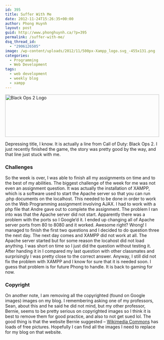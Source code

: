 ```yaml
---
id: 395
title: Suffer With Me
date: 2012-11-24T15:26:35+00:00
author: Phong Huynh
layout: post
guid: http://www.phonghuynh.ca/?p=395
permalink: /suffer-with-me/
dsq_thread_id:
  - "2906126505"
image: /wp-content/uploads/2012/11/500px-Xampp_logo.svg_-455x131.png
categories:
  - Programming
  - Web Development
tags:
  - web development
  - weekly blog
  - xampp
---
```

[<img class="size-full wp-image-396 aligncenter" title="Black Ops 2 Logo" src="/wp-content/uploads/2012/11/500px-BlackOps2Logo.svg_.png" alt="Black Ops 2 Logo" width="500" height="138" srcset="/wp-content/uploads/2012/11/500px-BlackOps2Logo.svg_.png 500w, /wp-content/uploads/2012/11/500px-BlackOps2Logo.svg_-300x82.png 300w" sizes="(max-width: 500px) 100vw, 500px" />](/wp-content/uploads/2012/11/500px-BlackOps2Logo.svg_.png)

Depressing title, I know. It is actually a line from Call of Duty: Black Ops 2. I just recently finished the game, the story was pretty good by the way, and that line just stuck with me.

### Challenges

So the week is over, I was able to finish all my assignments on time and to the best of my abilities. The biggest challenge of the week for me was not even an assignment question. It was actually the installation of XAMPP, which is a software used to start the Apache server so that you can run .php documents on the localhost. This needed to be done in order to work on the Web Programming assignment involving AJAX. I had to work with a php file that Andre gave out to complete the assignment. The problem I ran into was that the Apache server did not start. Apparently there was a problem with the ports so I Google&#8217;d it. I ended up changing all of Apache server ports from 80 to 8080 and it worked. Awesome right? Wrong! I managed to finish the first two questions and I decided to do question three the next day. The next day comes and XAMPP did not work at all. The Apache server started but for some reason the locahost did not load anything. I was short on time so I just did the question without testing it. After handing it in I compared my last question with other classmates and surprisingly I was pretty close to the correct answer. Anyway, I still did not fix the problem with XAMPP and I know for sure that it is needed soon. I guess that problem is for future Phong to handle. It is back to gaming for now.

### Copyright

On another note, I am removing all the copyrighted (found on Google images) images on my blog. I remembering asking one of my professors, Sean, about this and he said he did not mind, but my other professor, Bernie, seems to be pretty serious on copyrighted images so I think it is best to remove them for good practice, and also to not get sued lol. The good thing is that the website Bernie suggested &#8211; <a title="Wikimedia Commons" href="http://commons.wikimedia.org/wiki/Main_Page" target="_blank">Wikimedia Commons</a> has loads of free pictures. Hopefully I can find all the images I need to replace for my blog on that website.